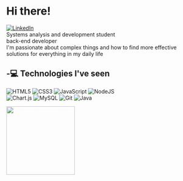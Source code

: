 <div>
  
  # Hi there!  
  [![LinkedIn](https://img.shields.io/badge/LinkedIn-0077B5?style=for-the-badge&logo=linkedin&logoColor=white)](https://www.linkedin.com/in/samuelppaz/) <br>
  Systems analysis and development student <br>
  back-end developer <br>
  I'm passionate about complex things and how to find more effective solutions for everything in my daily life
  
<div/>

<div>
  
  ## -💻 Technologies I've seen
  ![HTML5](https://img.shields.io/badge/html5-%23E34F26.svg?style=for-the-badge&logo=html5&logoColor=white) 
  ![CSS3](https://img.shields.io/badge/css3-%231572B6.svg?style=for-the-badge&logo=css3&logoColor=white) 
  ![JavaScript](https://img.shields.io/badge/JavaScript-F7DF1E?style=for-the-badge&logo=javascript&logoColor=black)
  ![NodeJS](https://img.shields.io/badge/node.js-6DA55F?style=for-the-badge&logo=node.js&logoColor=white) 
  <br>
  ![Chart.js](https://img.shields.io/badge/chart.js-F5788D.svg?style=for-the-badge&logo=chart.js&logoColor=white) 
  ![MySQL](https://img.shields.io/badge/mysql-4479A1.svg?style=for-the-badge&logo=mysql&logoColor=white)
  ![Git](https://img.shields.io/badge/GIT-E44C30?style=for-the-badge&logo=git&logoColor=white)
  ![Java](https://img.shields.io/badge/java-%23ED8B00.svg?style=for-the-badge&logo=openjdk&logoColor=white)
  
</div>

<div>
  
  <a href="https://github.com/SamuelPazz/edit/main/README.md">
    <img height=180 src="https://github-readme-streak-stats.herokuapp.com/?user=SamuelPazz&theme=blue_navy&hide_border=false"/><br><br>
  </a>
  
</div>


